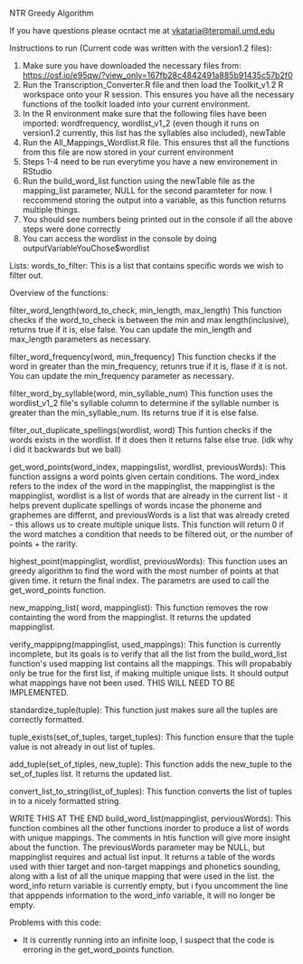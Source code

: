 NTR Greedy Algorithm 

If you have questions please ocntact me at vkataria@terpmail.umd.edu

Instructions to run (Current code was written with the version1.2 files):
1. Make sure you have downloaded the necessary files from: https://osf.io/e95qw/?view_only=167fb28c4842491a885b91435c57b2f0
2. Run the Transcription_Converter.R file and then load the Toolkit_v1.2 R workspace onto your R session. This ensures you have all the necessary functions of the toolkit loaded into your current environment.
3. In the R environment make sure that the following files have been imported: wordfrequency, wordlist_v1_2 (even though it runs on version1.2 currently, this list has the syllables also included), newTable
4. Run the All_Mappings_Wordlist.R file. This ensures thst all the functions from this file are now stored in your current environment
5. Steps 1-4 need to be run everytime you have a new environement in RStudio
6. Run the build_word_list function using the newTable file as the mapping_list parameter, NULL for the second paramteter for now. I reccommend storing the output into a variable, as this function returns multiple things.
7. You should see numbers being printed out in the console if all the above steps were done correctly
8. You can access the wordlist in the console by doing outputVariableYouChose$wordlist

Lists:
words_to_filter: This is a list that contains specific words we wish to filter out.

Overview of the functions:

filter_word_length(word_to_check, min_length, max_length)
  This function checks if the word_to_check is between the min and max length(inclusive), returns true if it is, else false. You can update the min_length and max_length parameters as necessary.

filter_word_frequency(word, min_frequency)
  This function checks if the word in greater than the min_frequency, retunrs true if it is, flase if it is not. You can update the min_frequency parameter as necessary.

filter_word_by_syllable(word, min_syllable_num)
  This function uses the wordlist_v1_2 file's syllable column to determine if the syllable number is greater than the min_syllable_num. Its returns true if it is else false.

filter_out_duplicate_spellings(wordlist, word)
  This funtion checks if the words exists in the wordlist. If it does then it returns false else true. (idk why i did it backwards but we ball)

get_word_points(word_index, mappingslist, wordlist, previousWords):
  This function assigns a word points given certain conditions. The word_index refers to the index of the word in the mappinglist, the mappinglist is the mappinglist, wordlist is a list of words that are already in the current list - it helps prevent duplicate spellings of words incase the phoneme and graphemes are differnt, and previousWords is a list that was already creted - this allows us to create multiple unique lists. This function will return 0 if the word matches a condition that needs to be filtered out, or the number of points + the rarity.

highest_point(mappinglist, wordlist, previousWords):
  This function uses an greedy algorithm to find the word with the most number of points at that given time. it return the final index. The parametrs are used to call the get_word_points function.

new_mapping_list( word, mappinglist):
  This function removes the row containting the word from the mappinglist. It returns the updated mappinglist.

verify_mappipng(mappinglist, used_mappings):
  This function is currently incomplete, but its goals is to verify that all the list from the build_word_list function's used mapping list contains all the mappings. This will propabably only be true for the first list, if making multiple unique lists. It should output what mappings have not been used. THIS WILL NEED TO BE IMPLEMENTED.

standardize_tuple(tuple):
  This function just makes sure all the tuples are correctly formatted.

tuple_exists(set_of_tuples, target_tuples):
  This function ensure that the tuple value is not already in out list of tuples.

add_tuple(set_of_tiples, new_tuple):
  This function adds the new_tuple to the set_of_tuples list. It returns the updated list.

convert_list_to_string(list_of_tuples):
  This function converts the list of tuples in to a nicely formatted string.


WRITE THIS AT THE END
build_word_list(mappinglist, perviousWords):
  This function combines all the other functions inorder to produce a list of words with unique mappings. The comments in htis function will give more insight about the function. The previousWords parameter may be NULL, but mappinglist requires and actual list input. It returns a table of the words used with thier target and non-target mappings and phonetics sounding, along with a list of all the unique mapping that were used in the list. the word_info return variable is currently empty, but i fyou uncomment the line that apppends information to the word_info variable, it will no longer be empty.




Problems with this code:
  - It is currently running into an infinite loop, I suspect that the code is erroring in the get_word_points function.
  



  


